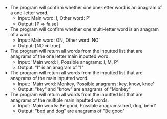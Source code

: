 <!-- * If the user inputs non alphabetic characters, the program will ask for words.
    * Input: Happy!
    * Output: Please enter only letters -->
* The program will confirm whether one one-letter word is an anagram of a one-letter word.
    * Input: Main word: I, Other word: P'
    * Output: [P => false]
* The program will confirm whether one multi-letter word is an anagram of a word.
    * Input: Main word: ON, Other word: NO'
    * Output: [NO => true]
* The program will return all words from the inputted list that are anagrams of the one letter main inputted word.
    * Input: 'Main word: I, Possible anagrams: I, M, P'
    * Output: "I" is an anagram of "I"
* The program will return all words from the inputted list that are anagrams of the main inputted word.
    * Input: 'Main word: Monkey, Possible anagrams: key, know, knee'
    * Output: "key" and "know" are anagrams of "Monkey"
* The program will return all words from the inputted list that are anagrams of the multiple main inputted words.
    * Input: 'Main words: Be good, Possible anagrams: bed, dog, bend'
    * Output: "bed and dog" are anagrams of "Be good"
